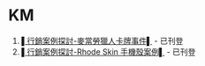 # KM 
1. [▌行銷案例探討-麥當勞獵人卡牌事件▌](行銷案例探討-麥當勞獵人卡牌事件.md) - 已刊登
2. [▌行銷案例探討-Rhode Skin 手機殼案例▌](https://github.com/CAFECA-IO/KnowledgeManagement/blob/master/marketing/%E8%A1%8C%E9%8A%B7%E6%A1%88%E4%BE%8B%E6%8E%A2%E8%A8%8E-Rhode%20Skin%20%E6%89%8B%E6%A9%9F%E6%AE%BC%E6%A1%88%E4%BE%8B.md) - 已刊登


